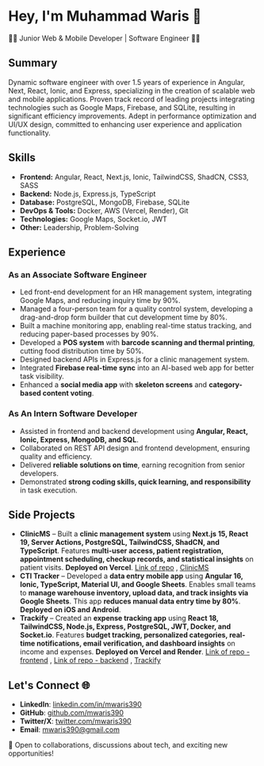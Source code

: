 # Hey, I'm Muhammad Waris 👋

**👨‍💻** Junior Web & Mobile Developer | Software Engineer **👨‍🎓**

## Summary
Dynamic software engineer with over 1.5 years of experience in Angular, Next, React, Ionic, and Express, specializing in the creation of scalable web and mobile applications. Proven track record of leading projects integrating technologies such as Google Maps, Firebase, and SQLite, resulting in significant efficiency improvements. Adept in performance optimization and UI/UX design, committed to enhancing user experience and application functionality.

## Skills
- **Frontend:** Angular, React, Next.js, Ionic, TailwindCSS, ShadCN, CSS3, SASS
- **Backend:** Node.js, Express.js, TypeScript
- **Database:** PostgreSQL, MongoDB, Firebase, SQLite
- **DevOps & Tools:** Docker, AWS (Vercel, Render), Git
- **Technologies:** Google Maps, Socket.io, JWT
- **Other:** Leadership, Problem-Solving

## Experience

### **As an Associate Software Engineer**
- Led front-end development for an HR management system, integrating Google Maps, and reducing inquiry time by 90%.
- Managed a four-person team for a quality control system, developing a drag-and-drop form builder that cut development time by 80%.
- Built a machine monitoring app, enabling real-time status tracking, and reducing paper-based processes by 90%.
- Developed a **POS system** with **barcode scanning and thermal printing**, cutting food distribution time by 50%.
- Designed backend APIs in Express.js for a clinic management system.
- Integrated **Firebase real-time sync** into an AI-based web app for better task visibility.
- Enhanced a **social media app** with **skeleton screens** and **category-based content voting**.

### **As An Intern Software Developer**
- Assisted in frontend and backend development using **Angular, React, Ionic, Express, MongoDB, and SQL**.
- Collaborated on REST API design and frontend development, ensuring quality and efficiency.
- Delivered **reliable solutions on time**, earning recognition from senior developers.
- Demonstrated **strong coding skills, quick learning, and responsibility** in task execution.

## Side Projects
- **ClinicMS** – Built a **clinic management system** using **Next.js 15, React 19, Server Actions, PostgreSQL, TailwindCSS, ShadCN, and TypeScript**. Features **multi-user access, patient registration, appointment scheduling, checkup records, and statistical insights** on patient visits. **Deployed on Vercel**. [Link of repo](https://github.com/mwaris390/clinicms) , [ClinicMS](https://clinicms-puce.vercel.app/auth/login)
- **CTI Tracker** – Developed a **data entry mobile app** using **Angular 16, Ionic, TypeScript, Material UI, and Google Sheets**. Enables small teams to **manage warehouse inventory, upload data, and track insights via Google Sheets**. This app **reduces manual data entry time by 80%**. **Deployed on iOS and Android**.
- **Trackify** – Created an **expense tracking app** using **React 18, TailwindCSS, Node.js, Express, PostgreSQL, JWT, Docker, and Socket.io**. Features **budget tracking, personalized categories, real-time notifications, email verification, and dashboard insights** on income and expenses. **Deployed on Vercel and Render**. [Link of repo - frontend](https://github.com/mwaris390/expense-frontend) , [Link of repo - backend](https://github.com/mwaris390/expense-backend) , [Trackify](https://expense-frontend-jet.vercel.app/login)

## Let's Connect 🌐
- **LinkedIn**: [linkedin.com/in/mwaris390](https://linkedin.com/in/mwaris390)
- **GitHub**: [github.com/mwaris390](https://github.com/mwaris390)
- **Twitter/X**: [twitter.com/mwaris390](https://twitter.com/mwaris390)
- **Email**: mwaris390@gmail.com

🚀 Open to collaborations, discussions about tech, and exciting new opportunities!
